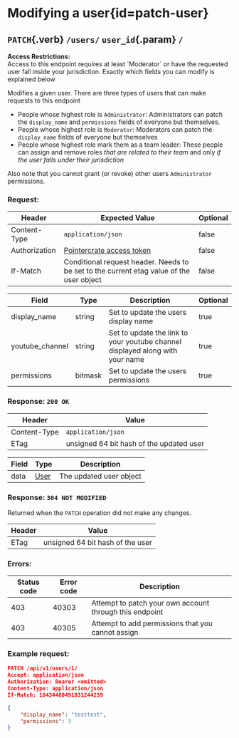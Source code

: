 <div class='panel fade js-scroll-anim' data-anim='fade'>

# Modifying a user{id=patch-user}

## `PATCH`{.verb} `/users/` `user_id`{.param} `/`

<div class='info-yellow'>
<b>Access Restrictions:</b><br>
Access to this endpoint requires at least `Moderator` or have the requested user fall inside your jurisdiction. Exactly which fields you can modify is explained below
</div>

Modifies a given user. There are three types of users that can make requests to this endpoint

+ People whose highest role is `Administrator`: Administrators can patch the `display_name` and `permissions` fields of everyone but themselves.
+ People whose highest role is `Moderator`: Moderators can patch the `display_name` fields of everyone but themselves
+ People whose highest role mark them as a team leader: These people can assign and remove roles _that are related to their team_ and only _if the user falls under their jurisdiction_

Also note that you cannot grant (or revoke) other users `Administrator` permissions.

### Request:

| Header        | Expected Value                                                                           | Optional |
| ------------- | ---------------------------------------------------------------------------------------- | -------- |
| Content-Type  | `application/json`                                                           | false    |
| Authorization | [Pointercrate access token](/documentation/#access-tokens)                               | false    |
| If-Match      | Conditional request header. Needs to be set to the current etag value of the user object | false    |

| Field           | Type    | Description                          | Optional |
| --------------- | ------- | ------------------------------------ | -------- |
| display_name    | string  | Set to update the users display name | true     |
| youtube_channel | string  | Set to update the link to your youtube channel displayed along with your name | true     |
| permissions     | bitmask | Set to update the users permissions  | true     |

### Response: `200 OK`

| Header       | Value                                    |
| ------------ | ---------------------------------------- |
| Content-Type | `application/json`                       |
| ETag         | unsigned 64 bit hash of the updated user |

| Field | Type                                 | Description             |
| ----- | ------------------------------------ | ----------------------- |
| data  | [User](/documentation/objects/#user) | The updated user object |

### Response: `304 NOT MODIFIED`

Returned when the `PATCH` operation did not make any changes.

| Header | Value                            |
| ------ | -------------------------------- |
| ETag   | unsigned 64 bit hash of the user |

### Errors:

| Status code | Error code | Description                                             |
| ----------- | ---------- | ------------------------------------------------------- |
| 403         | 40303      | Attempt to patch your own account through this endpoint |
| 403         | 40305      | Attempt to add permissions that you cannot assign       |

### Example request:

```json
PATCH /api/v1/users/1/
Accept: application/json
Authorization: Bearer <omitted>
Content-Type: application/json
If-Match: 10434480491831244259

{
    "display_name": "testtest",
    "permissions": 3
}
```

</div>
